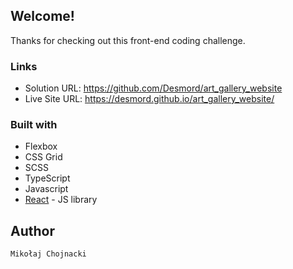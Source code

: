 ## Welcome!

Thanks for checking out this front-end coding challenge.

### Links

- Solution URL: https://github.com/Desmord/art_gallery_website
- Live Site URL: https://desmord.github.io/art_gallery_website/

### Built with

- Flexbox
- CSS Grid
- SCSS
- TypeScript
- Javascript
- [React](https://reactjs.org/) - JS library

## Author

    Mikołaj Chojnacki


